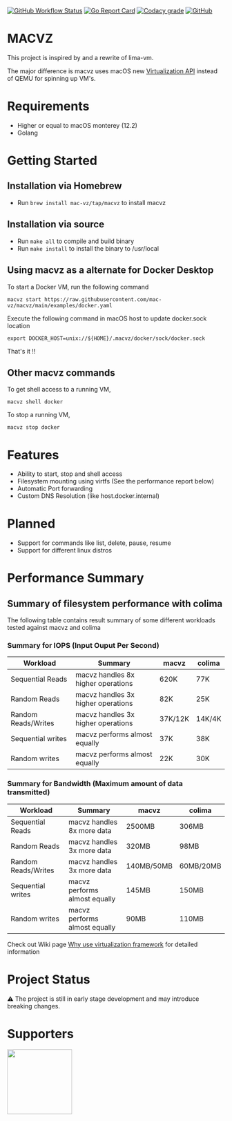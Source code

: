 [![GitHub Workflow Status](https://img.shields.io/github/workflow/status/mac-vz/macvz/Build%20and%20Test?label=Build%20and%20Test&logo=github)](https://github.com/mac-vz/macvz/actions/workflows/build.yml)
[![Go Report Card](https://goreportcard.com/badge/mac-vz/macvz)](https://goreportcard.com/report/github.com/mac-vz/macvz)
[![Codacy grade](https://img.shields.io/codacy/grade/40eae50295114eabba6b12b7372bed81?&logo=codacy)](https://www.codacy.com/gh/mac-vz/macvz/dashboard?utm_source=github.com&amp;utm_medium=referral&amp;utm_content=mac-vz/macvz&amp;utm_campaign=Badge_Grade)
[![GitHub](https://img.shields.io/github/license/mac-vz/macvz?color=brightgreen)](https://github.com/mac-vz/macvz/blob/main/LICENSE)

# MACVZ

This project is inspired by and a rewrite of lima-vm.

The major difference is macvz uses macOS new [Virtualization API](https://developer.apple.com/documentation/virtualization?language=objc) instead of QEMU for spinning up VM's.

# Requirements
- Higher or equal to macOS monterey (12.2)
- Golang

# Getting Started
## Installation via Homebrew
- Run `brew install mac-vz/tap/macvz` to install macvz

## Installation via source
- Run `make all` to compile and build binary
- Run `make install` to install the binary to /usr/local

## Using macvz as a alternate for Docker Desktop
To start a Docker VM, run the following command
```
macvz start https://raw.githubusercontent.com/mac-vz/macvz/main/examples/docker.yaml
```

Execute the following command in macOS host to update docker.sock location
```
export DOCKER_HOST=unix://${HOME}/.macvz/docker/sock/docker.sock
```

That's it !! 


## Other macvz commands

To get shell access to a running VM,
```
macvz shell docker
```

To stop a running VM,
```
macvz stop docker
```

# Features
- Ability to start, stop and shell access
- Filesystem mounting using virtfs (See the performance report below)
- Automatic Port forwarding
- Custom DNS Resolution (like host.docker.internal)

# Planned
- Support for commands like list, delete, pause, resume
- Support for different linux distros

# Performance Summary

## Summary of filesystem performance with colima

The following table contains result summary of some different workloads tested against macvz and colima

### Summary for IOPS (Input Ouput Per Second)
| Workload            | Summary                            | macvz   | colima |
|---------------------|------------------------------------|---------|--------|
| Sequential Reads    | macvz handles 8x higher operations | 620K    | 77K    |
| Random Reads        | macvz handles 3x higher operations | 82K     | 25K    |
| Random Reads/Writes | macvz handles 3x higher operations | 37K/12K | 14K/4K |
| Sequential writes   | macvz performs almost equally      | 37K     | 38K    |
| Random writes       | macvz performs almost equally      | 22K     | 30K    |

### Summary for Bandwidth (Maximum amount of data transmitted)
| Workload            | Summary                       | macvz      | colima    |
|---------------------|-------------------------------|------------|-----------|
| Sequential Reads    | macvz handles 8x more data    | 2500MB     | 306MB     |
| Random Reads        | macvz handles 3x more data    | 320MB      | 98MB      |
| Random Reads/Writes | macvz handles 3x more data    | 140MB/50MB | 60MB/20MB |
| Sequential writes   | macvz performs almost equally | 145MB      | 150MB     |
| Random writes       | macvz performs almost equally | 90MB       | 110MB     |

Check out Wiki page [Why use virtualization framework](https://github.com/mac-vz/macvz/wiki/Why-use-macOS-virtualization-framework-%3F) for detailed information

# Project Status
⚠️ The project is still in early stage development and may introduce breaking changes.

# Supporters

[<img src="https://uploads-ssl.webflow.com/5ac3c046c82724970fc60918/5c019d917bba312af7553b49_MacStadium-developerlogo.png" style="max-height: 150px;width: 150px"/>](https://macstadium.com)
